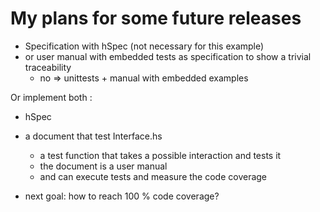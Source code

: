 My plans for some future releases
=================================

- Specification with hSpec (not necessary for this example)
- or user manual with embedded tests as specification to show a trivial traceability
    - no => unittests + manual with embedded examples

Or implement both :

- hSpec
- a document that test Interface.hs
    - a test function that takes a possible interaction and tests it
    - the document is a user manual
    - and can execute tests and measure the code coverage

- next goal: how to reach 100 % code coverage?
